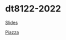 # dt8122-2022

[Slides](https://docs.google.com/presentation/d/1c7qlqAoEOXhrBqFgK4QF0qxbTNNQKfQIkBRHvKjwKMM/edit?usp=sharing)

[Piazza](https://piazza.com/ntnu.no/summer2022/194_dt8122_1_2022_v_1)
